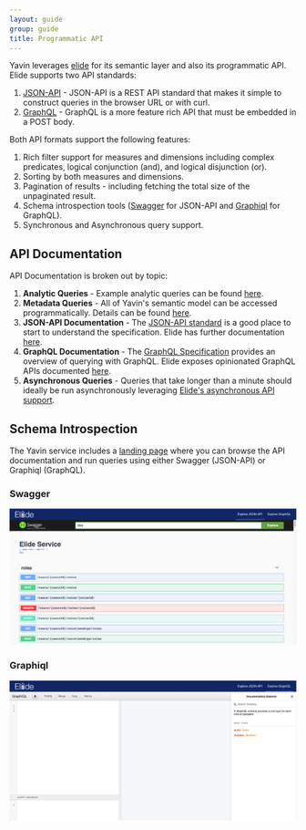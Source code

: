 ```yaml
---
layout: guide
group: guide
title: Programmatic API
---
```


Yavin leverages [elide](https://elide.io) for its semantic layer and also its programmatic API.  Elide supports two API standards:

1. [JSON-API](https://jsonapi.org/) - JSON-API is a REST API standard that makes it simple to construct queries in the browser URL or with curl.  
2. [GraphQL](https://graphql.org/) - GraphQL is a more feature rich API that must be embedded in a POST body.  

Both API formats support the following features:

1. Rich filter support for measures and dimensions including complex predicates, logical conjunction (and), and logical disjunction (or).
2. Sorting by both measures and dimensions.
3. Pagination of results - including fetching the total size of the unpaginated result.
4. Schema introspection tools ([Swagger](https://swagger.io/tools/swagger-ui/) for JSON-API and [Graphiql](https://github.com/graphql/graphiql) for GraphQL).
5. Synchronous and Asynchronous query support.

## API Documentation

API Documentation is broken out by topic:

1. **Analytic Queries** - Example analytic queries can be found [here](https://elide.io/pages/guide/v5/04-analytics.html#analytic-queries).
2. **Metadata Queries** - All of Yavin's semantic model can be accessed programmatically.  Details can be found [here](https://elide.io/pages/guide/v5/04-analytics.html#metadata-queries).
3. **JSON-API Documentation** - The [JSON-API standard](https://jsonapi.org/) is a good place to start to understand the specification.  Elide has further documentation [here](https://elide.io/pages/guide/v5/10-jsonapi.html).
4. **GraphQL Documentation** - The [GraphQL Specification](https://graphql.org/) provides an overview of querying with GraphQL.  Elide exposes opinionated GraphQL APIs documented [here](https://elide.io/pages/guide/v5/11-graphql.html).
5. **Asynchronous Queries** - Queries that take longer than a minute should ideally be run asynchronously leveraging [Elide's asynchronous API support](https://elide.io/pages/guide/v5/11.5-asyncapi.html).

## Schema Introspection

The Yavin service includes a [landing page](http://localhost:8080/api/index.html) where you can browse the API documentation and run queries using either Swagger (JSON-API) or Graphiql (GraphQL). 

### Swagger 
![](/assets/images/API_Swagger.png)

### Graphiql 
![](/assets/images/API_Graphiql.png)
